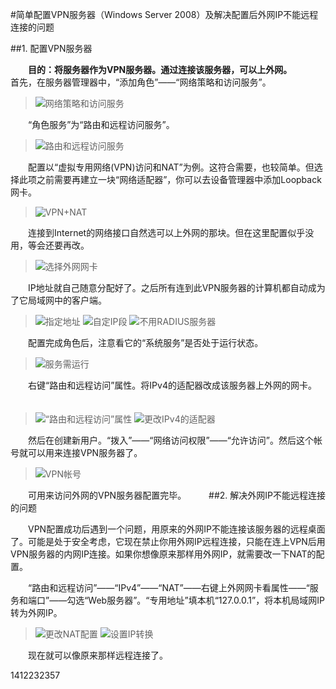 #简单配置VPN服务器（Windows Server 2008）及解决配置后外网IP不能远程连接的问题

##1. 配置VPN服务器

　　**目的：将服务器作为VPN服务器。通过连接该服务器，可以上外网。**
　　
　　首先，在服务器管理器中，“添加角色”——“网络策略和访问服务”。
　　
>![网络策略和访问服务](../../attachments/1412/vpn-01.png)

　　“角色服务”为“路由和远程访问服务”。
　　
>![路由和远程访问服务](../../attachments/1412/vpn-02.png)

　　配置以“虚拟专用网络(VPN)访问和NAT”为例。这符合需要，也较简单。但选择此项之前需要再建立一块“网络适配器”，你可以去设备管理器中添加Loopback网卡。
　　
>![VPN+NAT](../../attachments/1412/vpn-03.png)

　　连接到Internet的网络接口自然选可以上外网的那块。但在这里配置似乎没用，等会还要再改。
　　
>![选择外网网卡](../../attachments/1412/vpn-04.png)

　　IP地址就自己随意分配好了。之后所有连到此VPN服务器的计算机都自动成为了它局域网中的客户端。
　　
>![指定地址](../../attachments/1412/vpn-05.png)
>![自定IP段](../../attachments/1412/vpn-06.png)
>![不用RADIUS服务器](../../attachments/1412/vpn-07.png)

　　配置完成角色后，注意看它的“系统服务”是否处于运行状态。
　　
>![服务需运行](../../attachments/1412/vpn-08.png)

　　右键“路由和远程访问”属性。将IPv4的适配器改成该服务器上外网的网卡。
　　
>![“路由和远程访问”属性](../../attachments/1412/vpn-09.png)
>![更改IPv4的适配器](../../attachments/1412/vpn-10.png)

　　然后在创建新用户。“拨入”——“网络访问权限”——“允许访问”。然后这个帐号就可以用来连接VPN服务器了。
　　
>![VPN帐号](../../attachments/1412/vpn-11.png)

　　可用来访问外网的VPN服务器配置完毕。
　　
##2. 解决外网IP不能远程连接的问题

　　VPN配置成功后遇到一个问题，用原来的外网IP不能连接该服务器的远程桌面了。可能是处于安全考虑，它现在禁止你用外网IP远程连接，只能在连上VPN后用VPN服务器的内网IP连接。如果你想像原来那样用外网IP，就需要改一下NAT的配置。
  
　　“路由和远程访问”——“IPv4”——“NAT”——右键上外网网卡看属性——“服务和端口”——勾选“Web服务器”。“专用地址”填本机“127.0.0.1”，将本机局域网IP转为外网IP。
　　
>![更改NAT配置](../../attachments/1412/vpn-12.png)
>![设置IP转换](../../attachments/1412/vpn-13.png)

　　现在就可以像原来那样远程连接了。
  
  
1412232357
